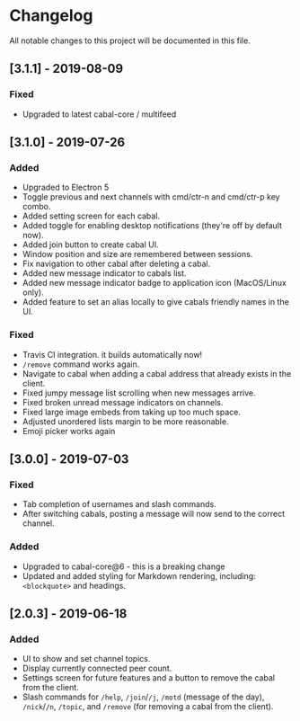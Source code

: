 # Changelog

All notable changes to this project will be documented in this file.

## [3.1.1] - 2019-08-09
### Fixed
- Upgraded to latest cabal-core / multifeed

## [3.1.0] - 2019-07-26
### Added
- Upgraded to Electron 5
- Toggle previous and next channels with cmd/ctr-n and cmd/ctr-p key combo.
- Added setting screen for each cabal.
- Added toggle for enabling desktop notifications (they're off by default now).
- Added join button to create cabal UI.
- Window position and size are remembered between sessions.
- Fix navigation to other cabal after deleting a cabal.
- Added new message indicator to cabals list.
- Added new message indicator badge to application icon (MacOS/Linux only).
- Added feature to set an alias locally to give cabals friendly names in the UI.
### Fixed
- Travis CI integration. it builds automatically now!
- `/remove` command works again.
- Navigate to cabal when adding a cabal address that already exists in the client.
- Fixed jumpy message list scrolling when new messages arrive.
- Fixed broken unread message indicators on channels.
- Fixed large image embeds from taking up too much space.
- Adjusted unordered lists margin to be more reasonable.
- Emoji picker works again

## [3.0.0] - 2019-07-03
### Fixed
- Tab completion of usernames and slash commands.
- After switching cabals, posting a message will now send to the correct channel.

### Added
- Upgraded to cabal-core@6 - this is a breaking change
- Updated and added styling for Markdown rendering, including: `<blockquote>` and headings.

## [2.0.3] - 2019-06-18
### Added
- UI to show and set channel topics.
- Display currently connected peer count.
- Settings screen for future features and a button to remove the cabal from the client.
- Slash commands for `/help`, `/join`/`/j`, `/motd` (message of the day), `/nick`/`/n`, `/topic`, and `/remove` (for removing a cabal from the client).